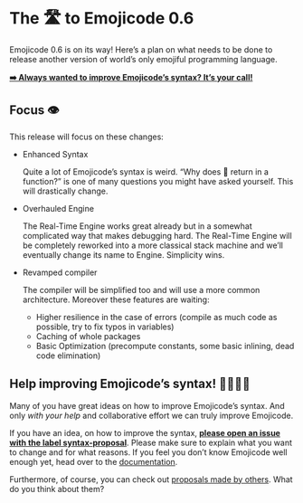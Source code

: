 # The 🛣 to Emojicode 0.6

Emojicode 0.6 is on its way! Here’s a plan on what needs to be done
to release another version of world’s only emojiful programming language.

[**➡️ Always wanted to improve Emojicode’s syntax? It’s your call!**][1]

## Focus 👁

This release will focus on these changes:

- Enhanced Syntax

  Quite a lot of Emojicode’s syntax is weird. “Why does 🍎 return in a function?” is one of many
  questions you might have asked yourself. This will drastically change.

- Overhauled Engine

  The Real-Time Engine works great already but in a somewhat complicated way that
  makes debugging hard. The Real-Time Engine will be completely reworked into a more classical stack
  machine and we’ll eventually change its name to Engine. Simplicity wins.

- Revamped compiler

  The compiler will be simplified too and will use a more common architecture. Moreover these features are waiting:

  - Higher resilience in the case of errors (compile as much code as possible, try to fix typos in variables)
  - Caching of whole packages
  - Basic Optimization (precompute constants, some basic inlining, dead code elimination)

## Help improving Emojicode’s syntax! 👩‍💻👨‍💻

Many of you have great ideas on how to improve Emojicode’s syntax. And only *with your help* and collaborative effort
we can truly improve Emojicode.

If you have an idea, on how to improve the syntax,
[**please open an issue with the label syntax-proposal**][2].
Please make sure to explain what you want to change and for what reasons. If you
feel you don’t know Emojicode well enough yet, head over to the [documentation](http://www.emojicode.org/docs/).

Furthermore, of course, you can check out [proposals made by others][3].
What do you think about them?

[1]:	#help-improving-emojicodes-syntax-
[2]:	https://github.com/emojicode/emojicode/issues/new?labels=syntax-proposal&body=%23%23%20✏%EF%B8%8F%20Proposed%20change%0A%0ADescribe%20here%20what%20you%20want%20to%20change%20here.%20Use%20the%20emojis%20you%20propose.%0A%0A%23%23%20🤔%20Rationale%0A%0AExplain%20why%20your%20changes%20improve%20the%20language%20here.%0A%0A%23%23%20🕺Example%0A%0AInclude%20a%20little%20example%20on%20how%20the%20proposed%20syntax%20would%20look%20in%20action%20here.
[3]:	https://github.com/emojicode/emojicode/labels/syntax-proposal
